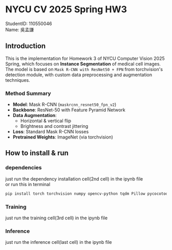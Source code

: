 # NYCU CV 2025 Spring HW3

StudentID: 110550046  
Name: 吳孟謙

## Introduction

This is the implementation for Homework 3 of NYCU Computer Vision 2025 Spring, which focuses on **Instance Segmentation** of medical cell images.  
The model is based on `Mask R-CNN with ResNet50 + FPN` from torchvision's detection module, with custom data preprocessing and augmentation techniques.

### Method Summary

- **Model**: Mask R-CNN (`maskrcnn_resnet50_fpn_v2`)
- **Backbone**: ResNet-50 with Feature Pyramid Network
- **Data Augmentation**:
  - Horizontal & vertical flip
  - Brightness and contrast jittering
- **Loss**: Standard Mask R-CNN losses
- **Pretrained Weights**: ImageNet (via torchvision)

## How to install & run  

### dependencies  
just run the dependency installation cell(2nd cell) in the ipynb file  
or run this in terminal  
```bash
pip install torch torchvision numpy opencv-python tqdm Pillow pycocotools 
```
### Training
just run the training cell(3rd cell) in the ipynb file

### Inference
just run the inference cell(last cell) in the ipynb file

